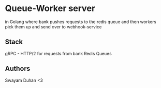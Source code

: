 # Queue-Worker server
in Golang where bank pushes requests to the redis queue and then workers pick them up and send over to webhook-service

## Stack
gRPC - HTTP/2 for requests from bank
Redis Queues

## Authors
Swayam Duhan <3